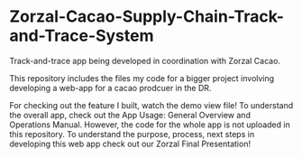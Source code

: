 # Zorzal-Cacao-Supply-Chain-Track-and-Trace-System
Track-and-trace app being developed in coordination with Zorzal Cacao.

This repository includes the files my code for a bigger project involving developing a web-app for a cacao prodcuer in the DR.

For checking out the feature I built, watch the demo view file!
To understand the overall app, check out the App Usage: General Overview and Operations Manual. However, the code for the whole app is not uploaded in this repository.
To understand the purpose, process, next steps in developing this web app check out our Zorzal Final Presentation!
